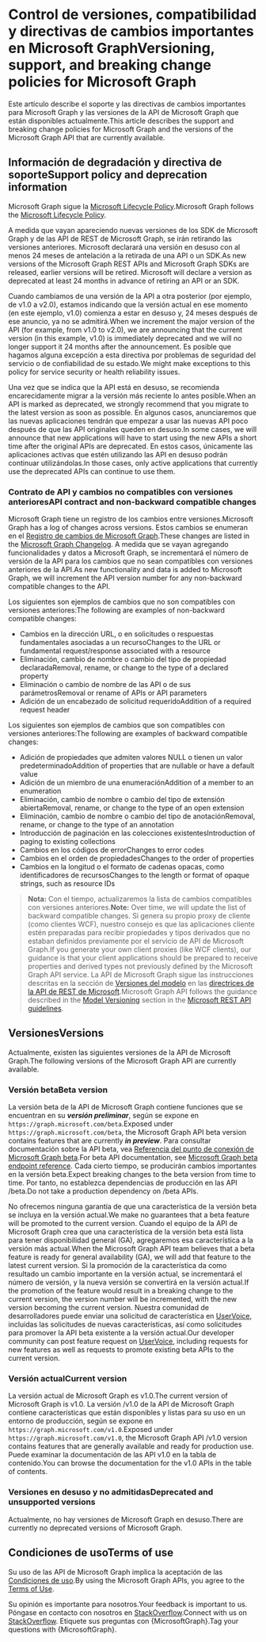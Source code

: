 # <a name="versioning-support-and-breaking-change-policies-for-microsoft-graph"></a><span data-ttu-id="d220d-101">Control de versiones, compatibilidad y directivas de cambios importantes en Microsoft Graph</span><span class="sxs-lookup"><span data-stu-id="d220d-101">Versioning, support, and breaking change policies for Microsoft Graph</span></span> 

<span data-ttu-id="d220d-102">Este artículo describe el soporte y las directivas de cambios importantes para Microsoft Graph y las versiones de la API de Microsoft Graph que están disponibles actualmente.</span><span class="sxs-lookup"><span data-stu-id="d220d-102">This article describes the support and breaking change policies for Microsoft Graph and the versions of the Microsoft Graph API that are currently available.</span></span>

## <a name="support-policy-and-deprecation-information"></a><span data-ttu-id="d220d-103">Información de degradación y directiva de soporte</span><span class="sxs-lookup"><span data-stu-id="d220d-103">Support policy and deprecation information</span></span>

<span data-ttu-id="d220d-104">Microsoft Graph sigue la [Microsoft Lifecycle Policy](https://support.microsoft.com/en-us/lifecycle).</span><span class="sxs-lookup"><span data-stu-id="d220d-104">Microsoft Graph follows the [Microsoft Lifecycle Policy](https://support.microsoft.com/en-us/lifecycle).</span></span> 

<span data-ttu-id="d220d-p101">A medida que vayan apareciendo nuevas versiones de los SDK de Microsoft Graph y de las API de REST de Microsoft Graph, se irán retirando las versiones anteriores. Microsoft declarará una versión en desuso con al menos 24 meses de antelación a la retirada de una API o un SDK.</span><span class="sxs-lookup"><span data-stu-id="d220d-p101">As new versions of the Microsoft Graph REST APIs and Microsoft Graph SDKs are released, earlier versions will be retired. Microsoft will declare a version as deprecated at least 24 months in advance of retiring an API or an SDK.</span></span> 

<span data-ttu-id="d220d-107">Cuando cambiamos de una versión de la API a otra posterior (por ejemplo, de v1.0 a v2.0), estamos indicando que la versión actual en ese momento (en este ejemplo, v1.0) comienza a estar en desuso y, 24 meses después de ese anuncio, ya no se admitirá.</span><span class="sxs-lookup"><span data-stu-id="d220d-107">When we increment the major version of the API (for example, from v1.0 to v2.0), we are announcing that the current version (in this example, v1.0) is immediately deprecated and we will no longer support it 24 months after the announcement.</span></span> <span data-ttu-id="d220d-108">Es posible que hagamos alguna excepción a esta directiva por problemas de seguridad del servicio o de confiabilidad de su estado.</span><span class="sxs-lookup"><span data-stu-id="d220d-108">We might make exceptions to this policy for service security or health reliability issues.</span></span>  

<span data-ttu-id="d220d-109">Una vez que se indica que la API está en desuso, se recomienda encarecidamente migrar a la versión más reciente lo antes posible.</span><span class="sxs-lookup"><span data-stu-id="d220d-109">When an API is marked as deprecated, we strongly recommend that you migrate to the latest version as soon as possible.</span></span> <span data-ttu-id="d220d-110">En algunos casos, anunciaremos que las nuevas aplicaciones tendrán que empezar a usar las nuevas API poco después de que las API originales queden en desuso.</span><span class="sxs-lookup"><span data-stu-id="d220d-110">In some cases, we will announce that new applications will have to start using the new APIs a short time after the original APIs are deprecated.</span></span> <span data-ttu-id="d220d-111">En estos casos, únicamente las aplicaciones activas que estén utilizando las API en desuso podrán continuar utilizándolas.</span><span class="sxs-lookup"><span data-stu-id="d220d-111">In those cases, only active applications that currently use the deprecated APIs can continue to use them.</span></span>   

### <a name="api-contract-and-non-backward-compatible-changes"></a><span data-ttu-id="d220d-112">Contrato de API y cambios no compatibles con versiones anteriores</span><span class="sxs-lookup"><span data-stu-id="d220d-112">API contract and non-backward compatible changes</span></span>

<span data-ttu-id="d220d-113">Microsoft Graph tiene un registro de los cambios entre versiones.</span><span class="sxs-lookup"><span data-stu-id="d220d-113">Microsoft Graph has a log of changes across versions.</span></span> <span data-ttu-id="d220d-114">Estos cambios se enumeran en el [Registro de cambios de Microsoft Graph](changelog.md).</span><span class="sxs-lookup"><span data-stu-id="d220d-114">These changes are listed in the [Microsoft Graph Changelog](changelog.md).</span></span> <span data-ttu-id="d220d-115">A medida que se vayan agregando funcionalidades y datos a Microsoft Graph, se incrementará el número de versión de la API para los cambios que no sean compatibles con versiones anteriores de la API.</span><span class="sxs-lookup"><span data-stu-id="d220d-115">As new functionality and data is added to Microsoft Graph, we will increment the API version number for any non-backward compatible changes to the API.</span></span> 

<span data-ttu-id="d220d-116">Los siguientes son ejemplos de cambios que no son compatibles con versiones anteriores:</span><span class="sxs-lookup"><span data-stu-id="d220d-116">The following are examples of non-backward compatible changes:</span></span>

 - <span data-ttu-id="d220d-117">Cambios en la dirección URL, o en solicitudes o respuestas fundamentales asociadas a un recurso</span><span class="sxs-lookup"><span data-stu-id="d220d-117">Changes to the URL or fundamental request/response associated with a resource</span></span>    
 - <span data-ttu-id="d220d-118">Eliminación, cambio de nombre o cambio del tipo de propiedad declarada</span><span class="sxs-lookup"><span data-stu-id="d220d-118">Removal, rename, or change to the type of a declared property</span></span>
 - <span data-ttu-id="d220d-119">Eliminación o cambio de nombre de las API o de sus parámetros</span><span class="sxs-lookup"><span data-stu-id="d220d-119">Removal or rename of APIs or API parameters</span></span>
 - <span data-ttu-id="d220d-120">Adición de un encabezado de solicitud requerido</span><span class="sxs-lookup"><span data-stu-id="d220d-120">Addition of a required request header</span></span>

<span data-ttu-id="d220d-121">Los siguientes son ejemplos de cambios que son compatibles con versiones anteriores:</span><span class="sxs-lookup"><span data-stu-id="d220d-121">The following are examples of backward compatible changes:</span></span>

 - <span data-ttu-id="d220d-122">Adición de propiedades que admiten valores NULL o tienen un valor predeterminado</span><span class="sxs-lookup"><span data-stu-id="d220d-122">Addition of properties that are nullable or have a default value</span></span>
 - <span data-ttu-id="d220d-123">Adición de un miembro de una enumeración</span><span class="sxs-lookup"><span data-stu-id="d220d-123">Addition of a member to an enumeration</span></span>
 - <span data-ttu-id="d220d-124">Eliminación, cambio de nombre o cambio del tipo de extensión abierta</span><span class="sxs-lookup"><span data-stu-id="d220d-124">Removal, rename, or change to the type of an open extension</span></span>
 - <span data-ttu-id="d220d-125">Eliminación, cambio de nombre o cambio del tipo de anotación</span><span class="sxs-lookup"><span data-stu-id="d220d-125">Removal, rename, or change to the type of an annotation</span></span>
 - <span data-ttu-id="d220d-126">Introducción de paginación en las colecciones existentes</span><span class="sxs-lookup"><span data-stu-id="d220d-126">Introduction of paging to existing collections</span></span>
 - <span data-ttu-id="d220d-127">Cambios en los códigos de error</span><span class="sxs-lookup"><span data-stu-id="d220d-127">Changes to error codes</span></span>
 - <span data-ttu-id="d220d-128">Cambios en el orden de propiedades</span><span class="sxs-lookup"><span data-stu-id="d220d-128">Changes to the order of properties</span></span>
 - <span data-ttu-id="d220d-129">Cambios en la longitud o el formato de cadenas opacas, como identificadores de recursos</span><span class="sxs-lookup"><span data-stu-id="d220d-129">Changes to the length or format of opaque strings, such as resource IDs</span></span>

><span data-ttu-id="d220d-130">**Nota:** Con el tiempo, actualizaremos la lista de cambios compatibles con versiones anteriores.</span><span class="sxs-lookup"><span data-stu-id="d220d-130">**Note:** Over time, we will update the list of backward compatible changes.</span></span> <span data-ttu-id="d220d-131">Si genera su propio proxy de cliente (como clientes WCF), nuestro consejo es que las aplicaciones cliente estén preparadas para recibir propiedades y tipos derivados que no estaban definidos previamente por el servicio de API de Microsoft Graph.</span><span class="sxs-lookup"><span data-stu-id="d220d-131">If you generate your own client proxies (like WCF clients), our guidance is that your client applications should be prepared to receive properties and derived types not previously defined by the Microsoft Graph API service.</span></span> <span data-ttu-id="d220d-132">La API de Microsoft Graph sigue las instrucciones descritas en la sección de [Versiones del modelo](https://github.com/Microsoft/api-guidelines/blob/master/Guidelines.md#12-versioning) en las [directrices de la API de REST de Microsoft](https://github.com/microsoft/api-guidelines/).</span><span class="sxs-lookup"><span data-stu-id="d220d-132">Microsoft Graph API follows the guidance described in the [Model Versioning](https://github.com/Microsoft/api-guidelines/blob/master/Guidelines.md#12-versioning) section in the [Microsoft REST API guidelines](https://github.com/microsoft/api-guidelines/).</span></span> 

## <a name="versions"></a><span data-ttu-id="d220d-133">Versiones</span><span class="sxs-lookup"><span data-stu-id="d220d-133">Versions</span></span>

<span data-ttu-id="d220d-134">Actualmente, existen las siguientes versiones de la API de Microsoft Graph.</span><span class="sxs-lookup"><span data-stu-id="d220d-134">The following versions of the Microsoft Graph API are currently available.</span></span>

### <a name="beta-version"></a><span data-ttu-id="d220d-135">Versión beta</span><span class="sxs-lookup"><span data-stu-id="d220d-135">Beta version</span></span>
<span data-ttu-id="d220d-136">La versión beta de la API de Microsoft Graph contiene funciones que se encuentran en su _**versión preliminar**_, según se expone en `https://graph.microsoft.com/beta`.</span><span class="sxs-lookup"><span data-stu-id="d220d-136">Exposed under `https://graph.microsoft.com/beta`, the Microsoft Graph API beta version contains features that are currently _**in preview**_.</span></span> <span data-ttu-id="d220d-137">Para consultar documentación sobre la API beta, vea [Referencia del punto de conexión de Microsoft Graph beta](../api-reference/beta/beta-overview.md).</span><span class="sxs-lookup"><span data-stu-id="d220d-137">For beta API documentation, see [Microsoft Graph beta endpoint reference](../api-reference/beta/beta-overview.md).</span></span> <span data-ttu-id="d220d-138">Cada cierto tiempo, se producirán cambios importantes en la versión beta.</span><span class="sxs-lookup"><span data-stu-id="d220d-138">Expect breaking changes to the beta version from time to time.</span></span> <span data-ttu-id="d220d-139">Por tanto, no establezca dependencias de producción en las API /beta.</span><span class="sxs-lookup"><span data-stu-id="d220d-139">Do not take a production dependency on /beta APIs.</span></span>

<span data-ttu-id="d220d-140">No ofrecemos ninguna garantía de que una característica de la versión beta se incluya en la versión actual.</span><span class="sxs-lookup"><span data-stu-id="d220d-140">We make no guarantees that a beta feature will be promoted to the current version.</span></span> <span data-ttu-id="d220d-141">Cuando el equipo de la API de Microsoft Graph crea que una característica de la versión beta está lista para tener disponibilidad general (GA), agregaremos esa característica a la versión más actual.</span><span class="sxs-lookup"><span data-stu-id="d220d-141">When the Microsoft Graph API team believes that a beta feature is ready for general availability (GA), we will add that feature to the latest current version.</span></span> <span data-ttu-id="d220d-142">Si la promoción de la característica da como resultado un cambio importante en la versión actual, se incrementará el número de versión, y la nueva versión se convertirá en la versión actual.</span><span class="sxs-lookup"><span data-stu-id="d220d-142">If the promotion of the feature would result in a breaking change to the current version, the version number will be incremented, with the new version becoming the current version.</span></span>
<span data-ttu-id="d220d-143">Nuestra comunidad de desarrolladores puede enviar una solicitud de característica en [UserVoice](https://officespdev.uservoice.com/), incluidas las solicitudes de nuevas características, así como solicitudes para promover la API beta existente a la versión actual.</span><span class="sxs-lookup"><span data-stu-id="d220d-143">Our developer community can post feature request on [UserVoice](https://officespdev.uservoice.com/), including requests for new features as well as requests to promote existing beta APIs to the current version.</span></span> 

### <a name="current-version"></a><span data-ttu-id="d220d-144">Versión actual</span><span class="sxs-lookup"><span data-stu-id="d220d-144">Current version</span></span>

<span data-ttu-id="d220d-145">La versión actual de Microsoft Graph es v1.0.</span><span class="sxs-lookup"><span data-stu-id="d220d-145">The current version of Microsoft Graph is v1.0.</span></span> <span data-ttu-id="d220d-146">La versión /v1.0 de la API de Microsoft Graph contiene características que están disponibles y listas para su uso en un entorno de producción, según se expone en `https://graph.microsoft.com/v1.0`.</span><span class="sxs-lookup"><span data-stu-id="d220d-146">Exposed under `https://graph.microsoft.com/v1.0`, the Microsoft Graph API /v1.0 version contains features that are generally available and ready for production use.</span></span> <span data-ttu-id="d220d-147">Puede examinar la documentación de las API v1.0 en la tabla de contenido.</span><span class="sxs-lookup"><span data-stu-id="d220d-147">You can browse the documentation for the v1.0 APIs in the table of contents.</span></span>

### <a name="deprecated-and-unsupported-versions"></a><span data-ttu-id="d220d-148">Versiones en desuso y no admitidas</span><span class="sxs-lookup"><span data-stu-id="d220d-148">Deprecated and unsupported versions</span></span>

<span data-ttu-id="d220d-149">Actualmente, no hay versiones de Microsoft Graph en desuso.</span><span class="sxs-lookup"><span data-stu-id="d220d-149">There are currently no deprecated versions of Microsoft Graph.</span></span>

## <a name="terms-of-use"></a><span data-ttu-id="d220d-150">Condiciones de uso</span><span class="sxs-lookup"><span data-stu-id="d220d-150">Terms of use</span></span>

<span data-ttu-id="d220d-151">Su uso de las API de Microsoft Graph implica la aceptación de las [Condiciones de uso](https://developer.microsoft.com/en-us/graph/docs/misc/terms-of-use).</span><span class="sxs-lookup"><span data-stu-id="d220d-151">By using the Microsoft Graph APIs, you agree to the [Terms of Use](https://developer.microsoft.com/en-us/graph/docs/misc/terms-of-use).</span></span> 

<span data-ttu-id="d220d-152">Su opinión es importante para nosotros.</span><span class="sxs-lookup"><span data-stu-id="d220d-152">Your feedback is important to us.</span></span> <span data-ttu-id="d220d-153">Póngase en contacto con nosotros en [StackOverflow](https://stackoverflow.com/questions/tagged/microsoftgraph?sort=newest).</span><span class="sxs-lookup"><span data-stu-id="d220d-153">Connect with us on [StackOverflow](https://stackoverflow.com/questions/tagged/microsoftgraph?sort=newest).</span></span> <span data-ttu-id="d220d-154">Etiquete sus preguntas con {MicrosoftGraph}.</span><span class="sxs-lookup"><span data-stu-id="d220d-154">Tag your questions with {MicrosoftGraph}.</span></span>
